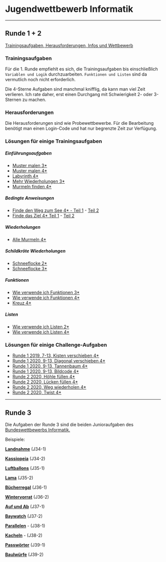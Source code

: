 # Jugendwettbewerb Informatik

-----

## Runde 1 + 2

[Trainingsaufgaben, Herausforderungen, Infos und Wettbewerb](https://jwinf.de/)

### Trainingsaufgaben 

Für die 1. Runde empfiehlt es sich, die Trainingsaufgaben bis einschließlich 
`Variablen und Logik` durchzuarbeiten. `Funktionen und Listen` sind da vermutlich noch
nicht erforderlich.

Die 4-Sterne Aufgaben sind manchmal knifflig, da kann man viel Zeit verlieren. Ich rate daher, erst
einen Durchgang mit Schwierigkeit 2- oder 3-Sternen zu machen.

### Herausforderungen 

Die Herausforderungen sind wie Probewettbewerbe. Für die Bearbeitung benötigt man einen Login-Code und hat
nur begrenzte Zeit zur Verfügung.

 

### Lösungen für einige Trainingsaufgaben

##### Einführungsaufgaben

* [Muster malen 3*](https://youtu.be/9OQZNqgCZr0)
* [Muster malen 4*](https://youtu.be/3GsRVJHncBI)
* [Labyrinth 4*](https://youtu.be/JmVyJHTA0rg)
* [Mehr Wiederholungen 3*](https://youtu.be/qw2duMDOht8)
* [Murmeln finden 4*](https://youtu.be/KY5n8UvQbL8)


##### Bedingte Anweisungen

* [Finde den Weg zum See 4* - Teil 1](https://youtu.be/NqzblbEeFWI) - [Teil 2](https://youtu.be/BJRWdUek4Yo)
* [Finde das Ziel 4* Teil 1](https://youtu.be/VJNxpL2FGw8) - [Teil 2](https://youtu.be/0UJKFQ5xN4U)


##### Wiederholungen

* [Alle Murmeln 4*](https://youtu.be/8pexoQt4adg)

##### Schildkröte Wiederholungen

* [Schneeflocke 2*](https://youtu.be/V5vlW5HpTMM)
* [Schneeflocke 3*](https://youtu.be/kOW3v_OcYhE)

##### Funktionen

* [Wie verwende ich Funktionen 3*](https://youtu.be/3ZBAFbKyTEU) 
* [Wie verwende ich Funktionen 4*](https://youtu.be/oxtRyCQvnU8)
* [Kreuz 4*](https://youtu.be/Kau-RgVibW0)

##### Listen

* [Wie verwende ich Listen 2*](https://youtu.be/whKnaFHB2MQ) 
* [Wie verwende ich Listen 4*](https://youtu.be/23mocZKsm-E) 


### Lösungen für einige Challenge-Aufgaben

* [Runde 1 2019, 7-13, Kisten verschieben 4*](https://youtu.be/Br1NTMCsFE8)
* [Runde 1 2020, 9-13, Diagonal verschieben 4*](https://youtu.be/CpAANG502aM)
* [Runde 1 2020, 9-13, Tannenbaum 4*](https://youtu.be/jYy0vt45edw)
* [Runde 1 2020, 9-13, Bildcode 4*](https://youtu.be/CVrLfLfxIC8)
* [Runde 2 2020, Höhle füllen 4*](https://youtu.be/Eex_FRz3_IY)
* [Runde 2 2020, Lücken füllen 4*](https://youtu.be/vhvSNwMDJs8)
* [Runde 2 2020, Weg wiederholen 4*](https://youtu.be/0vzuzkAeGyI)
* [Runde 2 2020, Twist 4*](https://youtu.be/tWTi9uUg_Yo)


-----

## Runde 3

Die Aufgaben der Runde 3 sind die beiden Junioraufgaben des [Bundeswettbewerbs Informatik.](https://bwinf.de/bundeswettbewerb/)

Beispiele:

__[Landnahme](./landnahme/landnahme.md)__  (J34-1)

__[Kassiopeia](./kassiopeia/kassiopeia.md)__  (J34-2)

__[Luftballons](./luftballons/luftballons.md)__ (J35-1)

__[Lama](./lama/lama.md)__ (J35-2)

__[Bücherregal](./buecherregal/buecherregal.md)__ (J36-1)

__[Wintervorrat](./wintervorrat/wintervorrat.md)__ (J36-2)

__[Auf und Ab](./auf_und_ab/auf_und_ab.md)__  (J37-1)

__[Baywatch](./baywatch/baywatch.md)__  (J37-2)

__[Parallelen](./parallelen/parallelen.md)__ - (J38-1)

__[Kacheln](./kacheln/kacheln.md)__ - (J38-2)

__[Passwörter](./passwoerter/passwoerter.md)__ (J39-1)

__[Baulwürfe](./baulwuerfe/baulwuerfe.md)__ (J39-2)







